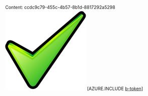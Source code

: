 Content: ccdc9c79-455c-4b57-8b1d-8817292a5298![image](c86d00a3-67dc-4da9-8625-2c765a7353f8.png)
[AZURE.INCLUDE [b-token](cec4d079-1f12-4a28-8232-30b3023fed23.md)]
